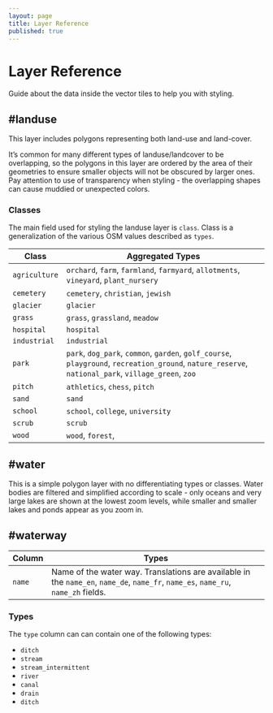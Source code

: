 ```yaml
---
layout: page
title: Layer Reference
published: true
---
```


# Layer Reference

Guide about the data inside the vector tiles to help you with styling.

## #landuse

This layer includes polygons representing both land-use and land-cover.

It’s common for many different types of landuse/landcover to be overlapping, so the polygons in this layer are ordered by the area of their geometries to ensure smaller objects will not be obscured by larger ones. Pay attention to use of transparency when styling - the overlapping shapes can cause muddied or unexpected colors.

### Classes

The main field used for styling the landuse layer is `class`.
Class is a generalization of the various OSM values described as `types`.

| Class              | Aggregated Types
|--------------------|-----------------------------------------------------------------
|`agriculture`       | `orchard`, `farm`, `farmland`, `farmyard`, `allotments`, `vineyard`, `plant_nursery`
|`cemetery`          | `cemetery`, `christian`, `jewish`
|`glacier`           | `glacier`
|`grass`             | `grass`, `grassland`, `meadow`
|`hospital`          | `hospital`
|`industrial`        | `industrial`
|`park`              | `park`, `dog_park`, `common`, `garden`, `golf_course`, `playground`, `recreation_ground`, `nature_reserve`, `national_park`, `village_green`, `zoo`
|`pitch`             | `athletics`, `chess`, `pitch`
|`sand`              | `sand`
|`school`            | `school`, `college`, `university`
|`scrub`             | `scrub`
|`wood`              | `wood`, `forest`,

## #water

This is a simple polygon layer with no differentiating types or classes. Water bodies are filtered
and simplified according to scale - only oceans and very large lakes are shown at the lowest zoom
levels, while smaller and smaller lakes and ponds appear as you zoom in.

## #waterway

| Column             | Types
|--------------------|-----------------------------------------------------------------
|`name`              | Name of the water way. Translations are available in the `name_en`, `name_de`, `name_fr`, `name_es`, `name_ru`, `name_zh` fields.


### Types

The `type` column can can contain one of the following types:

- `ditch`
- `stream`
- `stream_intermittent`
- `river`
- `canal`
- `drain`
- `ditch`
